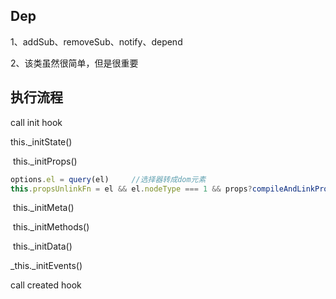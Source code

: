 ## Dep

1、addSub、removeSub、notify、depend

2、该类虽然很简单，但是很重要

## 执行流程

call init hook

this._initState()

​	   this._initProps()

```javascript
options.el = query(el)     //选择器转成dom元素
this.propsUnlinkFn = el && el.nodeType === 1 && props?compileAndLinkProps(this, el, props, this._scope):null   //这里涉及到编译，暂时略过

```

​           this._initMeta()

​           this._initMethods()

​           this._initData()

_this._initEvents()

call created hook

